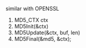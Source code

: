 similar with OPENSSL
1. MD5_CTX ctx
2. MD5Init(&ctx)
3. MD5Update(&ctx, buf, len)
4. MD5Final(&md5, &ctx);
